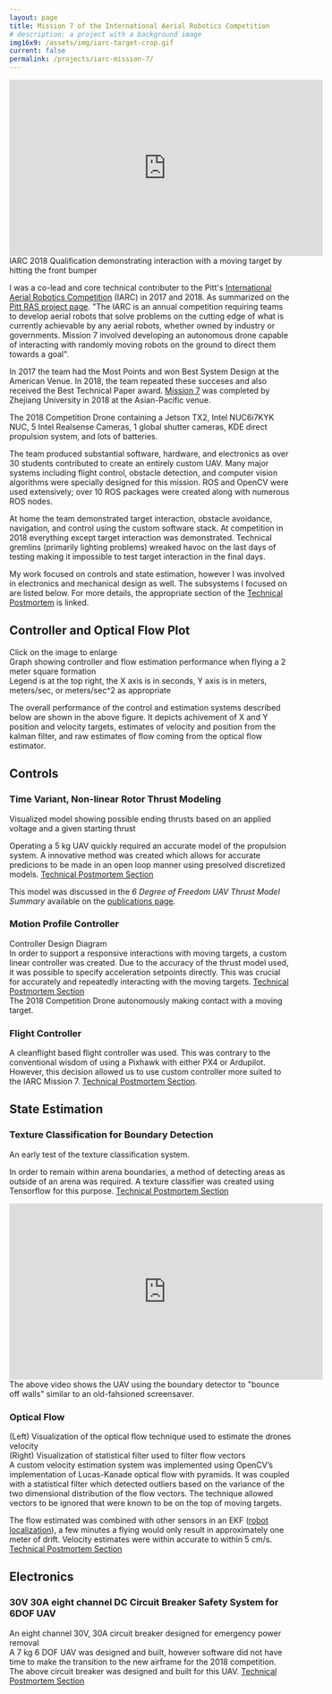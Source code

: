 ```yaml
---
layout: page
title: Mission 7 of the International Aerial Robotics Competition
# description: a project with a background image
img16x9: /assets/img/iarc-target-crop.gif
current: false
permalink: /projects/iarc-mission-7/
---
```


<center>
<iframe width="560" height="315" src="https://www.youtube.com/embed/0w_acYpwZiE" frameborder="0" allow="accelerometer; autoplay; encrypted-media; gyroscope; picture-in-picture" allowfullscreen></iframe>
</center>
<div class="col three caption">
    IARC 2018 Qualification demonstrating interaction with a moving target by hitting the front bumper
</div>

I was a co-lead and core technical contributer to the Pitt's <a href="http://www.aerialroboticscompetition.org/">International Aerial Robotics Competition</a> (IARC) in 2017 and 2018. As summarized on the <a href="http://pittras.org/projects/IARC/">Pitt RAS project page</a>. "The IARC is an annual competition requiring teams to develop aerial robots that solve problems on the cutting edge of what is currently achievable by any aerial robots, whether owned by industry or governments. Mission 7 involved developing an autonomous drone capable of interacting with randomly moving robots on the ground to direct them towards a goal".

In 2017 the team had the Most Points and won Best System Design at the American Venue. In 2018, the team repeated these succeses and also received the Best Technical Paper award. <a href="http://www.aerialroboticscompetition.org/mission7.php">Mission 7</a> was completed by Zhejiang University in 2018 at the Asian-Pacific venue.

<div class="img_row">
    <img class="col three left" src="{{ site.baseurl }}/assets/img/drone-image.jpg" alt="" title="IMU System Overview"/>
</div>
<div class="col three caption">
    The 2018 Competition Drone containing a Jetson TX2, Intel NUC6i7KYK NUC, 5 Intel Realsense Cameras, 1 global shutter cameras, KDE direct propulsion system, and lots of batteries.
</div>

The team produced substantial software, hardware, and electronics as over 30 students contributed to create an entirely custom UAV. Many major systems including flight control, obstacle detection, and computer vision algorithms were specially designed for this mission. ROS and OpenCV were used extensively; over 10 ROS packages were created along with numerous ROS nodes.

At home the team demonstrated target interaction, obstacle avoidance, navigation, and control using the custom software stack. At competition in 2018 everything except target interaction was demonstrated. Technical gremlins (primarily lighting problems) wreaked havoc on the last days of testing making it impossible to test target interaction in the final days.

My work focused on controls and state estimation, however I was involved in electronics and mechanical design as well. The subsystems I focused on are listed below. For more details, the appropriate section of the <a href="http://pittras.org/projects/iarc/2018/08/10/update-iarc-technical-postmortem.html">Technical Postmortem</a> is linked.

## Controller and Optical Flow Plot
<div class="img_row">
    <a href="{{ site.baseurl }}/assets/img/iarc-controller.png" target="_blank">
    <img class="col three left" src="{{ site.baseurl }}/assets/img/iarc-controller.png" alt="" title="IARC Controller and Flow Performance"/>
    </a>
</div>
<div class="col three caption">
    Click on the image to enlarge<br/>
    Graph showing controller and flow estimation performance when flying a 2 meter square formation<br/>
    Legend is at the top right, the X axis is in seconds, Y axis is in meters, meters/sec, or meters/sec^2 as appropriate<br/>
</div>

The overall performance of the control and estimation systems described below are shown in the above figure. It depicts achivement of X and Y position and velocity targets, estimates of velocity and position from the kalman filter, and raw estimates of flow coming from the optical flow estimator.

## Controls
### Time Variant, Non-linear Rotor Thrust Modeling
<div class="img_row">
    <img class="col three left" src="{{ site.baseurl }}/assets/img/controller-plot.png" alt="" title="Thrust Model Visualized"/>
</div>
<div class="col three caption">
    Visualized model showing possible ending thrusts based on an applied voltage and a given starting thrust
</div>

Operating a 5 kg UAV quickly required an accurate model of the propulsion system. A innovative method was created which allows for accurate predicions to be made in an open loop manner using presolved discretized models. <a href="http://pittras.org/projects/iarc/2018/08/10/update-iarc-technical-postmortem.html#dynamic-thrust-model" target="_blank">Technical Postmortem Section</a>

This model was discussed in the *6 Degree of Freedom UAV Thrust Model Summary* available on the <a href="/publications/">publications page</a>.

### Motion Profile Controller
<div class="img_row">
    <img class="col three left" src="{{ site.baseurl }}/assets/img/iarc-SingleAxisController.png" alt="" title="Controller for a single axis"/>
</div>
<div class="col three caption">
    Controller Design Diagram
</div>
In order to support a responsive interactions with moving targets, a custom linear controller was created. Due to the accuracy of the thrust model used, it was possible to specify acceleration setpoints directly. This was crucial for accurately and repeatedly interacting with the moving targets. <a href="http://pittras.org/projects/iarc/2018/08/10/update-iarc-technical-postmortem.html#motion-profile-controller" target="_blank">Technical Postmortem Section</a>

<div class="img_row">
    <img class="col three left" src="{{ site.baseurl }}/assets/img/iarc-target.gif" alt="" title="2018 Drone Target Touch"/>
</div>
<div class="col three caption">
    The 2018 Competition Drone autonomously making contact with a moving target.
</div>

### Flight Controller
A cleanflight based flight controller was used. This was contrary to the conventional wisdom of using a Pixhawk with either PX4 or Ardupilot. However, this decision allowed us to use custom controller more suited to the IARC Mission 7. <a href="http://pittras.org/projects/iarc/2018/08/10/update-iarc-technical-postmortem.html#flight-controller" target="_blank">Technical Postmortem Section</a>.

## State Estimation
### Texture Classification for Boundary Detection
<div class="img_row">
    <img class="col three left" src="{{ site.baseurl }}/assets/img/arena-detector.gif" alt="" title="Texture Classification Demo"/>
</div>
<div class="col three caption">
    An early test of the texture classification system.
</div>

In order to remain within arena boundaries, a method of detecting areas as outside of an arena was required. A texture classifier was created using Tensorflow for this purpose. <a href="http://pittras.org/projects/iarc/2018/08/10/update-iarc-technical-postmortem.html#arena-boundary-detection" target="_blank">Technical Postmortem Section</a>

<center>
<iframe width="560" height="315" src="https://www.youtube.com/embed/9l7DOeNJ3So" frameborder="0" allow="accelerometer; autoplay; encrypted-media; gyroscope; picture-in-picture" allowfullscreen></iframe>
</center>
The above video shows the UAV using the boundary detector to "bounce off walls" similar to an old-fahsioned screensaver.

### Optical Flow
<div class="img_row">
    <img class="col three left" src="{{ site.baseurl }}/assets/img/optical-flow.gif" alt="" title="Optical Flow Demonstration"/>
</div>
<div class="col three caption">
    (Left) Visualization of the optical flow technique used to estimate the drones velocity<br/>
    (Right) Visualization of statistical filter used to filter flow vectors
</div>
A custom velocity estimation system was implemented using OpenCV’s implementation of Lucas-Kanade optical flow with pyramids. It was coupled with a statistical filter  which detected outliers based on the variance of the two dimensional distribution of the flow vectors. The technique allowed vectors to be ignored that were known to be on the top of moving targets.

The flow estimated was combined with other sensors in an EKF (<a href="http://wiki.ros.org/robot_localization">robot localization</a>), a few minutes a flying would only result in approximately one meter of drift. Velocity estimates were within accurate to within 5 cm/s. <a href="http://pittras.org/projects/iarc/2018/08/10/update-iarc-technical-postmortem.html#optical-flow">Technical Postmortem Section</a>

## Electronics
### 30V 30A eight channel DC Circuit Breaker Safety System for 6DOF UAV
<div class="img_row">
    <img class="col three left" src="{{ site.baseurl }}/assets/img/30A-eight-channel-breaker.png" alt="" title="30V 30A eight channel DC Circuit Breaker"/>
</div>
<div class="col three caption">
    An eight channel 30V, 30A circuit breaker designed for emergency power removal
</div>
A 7 kg 6 DOF UAV was designed and built, however software did not have time to make the transition to the new airframe for the 2018 competition. The above circuit breaker was designed and built for this UAV. <a href="http://pittras.org/projects/iarc/2018/08/10/update-iarc-technical-postmortem.html#6-degree-of-freedom-uav">Technical Postmortem Section</a>
